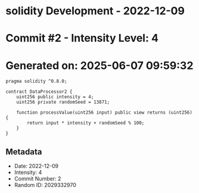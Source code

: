 ﻿# solidity Development - 2022-12-09
# Commit #2 - Intensity Level: 4
# Generated on: 2025-06-07 09:59:32
```solidity
pragma solidity ^0.8.0;

contract DataProcessor2 {
    uint256 public intensity = 4;
    uint256 private randomSeed = 13871;

    function processValue(uint256 input) public view returns (uint256) {
        return input * intensity + randomSeed % 100;
    }
}
```
## Metadata
- Date: 2022-12-09
- Intensity: 4
- Commit Number: 2
- Random ID: 2029332970
